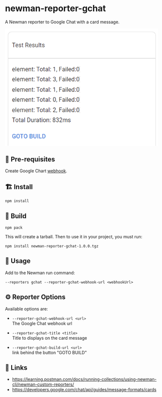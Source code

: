 # newman-reporter-gchat

A Newman reporter to Google Chat with a card message.

![screenshot](screenshot.png) 

## 🚥 Pre-requisites

Create Google Chart [webhook](https://developers.google.com/chat/how-tos/webhooks#define_an_incoming_webhook).


## 🏗️ Install
```
npm install
```

## 🧰 Build
```
npm pack
```
This will create a tarball. Then to use it in your project, you must run:
```
npm install newman-reporter-gchat-1.0.0.tgz
```

## 🚀 Usage

Add to the Newman run command:
```
--reporters gchat --reporter-gchat-webhook-url <webhookUrl>
```

## ⚙️ Reporter Options
Available options are:
- `--reporter-gchat-webhook-url <url>`  
The Google Chat webhook url

- `--reporter-gchat-title <title>`  
Title to displays on the card message

- `--reporter-gchat-build-url <url>`  
link behind the button "GOTO BUILD"


## 🔗 Links

- https://learning.postman.com/docs/running-collections/using-newman-cli/newman-custom-reporters/
- https://developers.google.com/chat/api/guides/message-formats/cards
